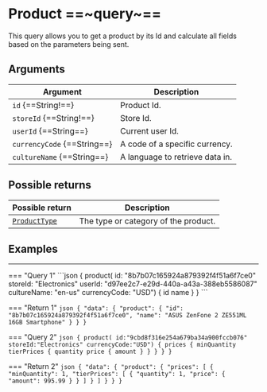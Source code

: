# Product ==~query~==

This query allows you to get a product by its Id and calculate all fields based on the parameters being sent. 

## Arguments

| Argument                  	| Description                     	|
|---------------------------	|---------------------------------	|
| `id` {==String!==}          	| Product Id.                     	|
| `storeId` {==String!==}     	| Store Id.                       	|
| `userId` {==String==}       	| Current user Id.                	|
| `currencyCode` {==String==} 	| A code of a specific currency.  	|
| `cultureName` {==String==}  	| A language to retrieve data in. 	|

## Possible returns

| Possible return                                          	| Description                           	|
|---------------------------------------------------------	|---------------------------------------	|
| [`ProductType`](../objects/01-ProductType.md)            	|  The type or category of the product.  	|

## Examples

<hr />
=== "Query 1"
    ```json
    {
      product(
          id: "8b7b07c165924a879392f4f51a6f7ce0"
          storeId: "Electronics"
          userId: "d97ee2c7-e29d-440a-a43a-388eb5586087"
          cultureName: "en-us"
          currencyCode: "USD")
      {
        id
        name
      }
    }  
    ```

=== "Return 1"
    ```json
    {
      "data": {
        "product": {
          "id": "8b7b07c165924a879392f4f51a6f7ce0",
          "name": "ASUS ZenFone 2 ZE551ML 16GB Smartphone"
        }
      }
    }
    ```

=== "Query 2"
    ```json
    {
        product(
                id:"9cbd8f316e254a679ba34a900fccb076" 
                storeId:"Electronics"
                currencyCode:"USD")
        {
            prices
            {
            minQuantity
            tierPrices
            {
                quantity
                price
            {
                amount
            }
            }
            }
        }
        }
    ```

=== "Return 2"
    ```json
        {
        "data": {
            "product": {
            "prices": [
                {
                "minQuantity": 1,
                "tierPrices": [
                    {
                    "quantity": 1,
                    "price": {
                        "amount": 995.99
                    }
                    }
                ]
                }
            ]
            }
        }
        }
    ```
